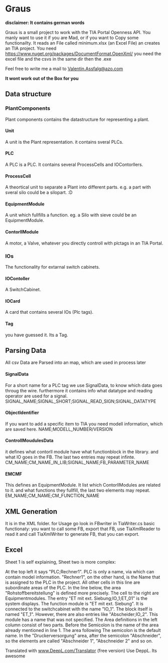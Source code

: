 ﻿# Graus

**disclaimer: It contains german words**

Graus is a small project to work with the TIA Portal Openness API. You manly want to use it if you are Mad, or if you want to Copy some functionailty.
It reads an File called minimum.xlsx (an Excel File) an creates an TIA project.
You need https://www.nuget.org/packages/DocumentFormat.OpenXml/
you need the excel file and the csvs in the same dir then the .exe

Feel free to write me a mail to Valentin.Assfalg@azo.com

**It wont work out of the Box for you**

## Data structure 

### PlantComponents
Plant components contains the datastructure for representing a plant. 

#### Unit
A unit is the Plant representation. it contains sveral PLCs.

#### PLC
A PLC is a PLC. It contains several ProcessCells and IOContorllers.

#### ProcessCell
A theortical unit to separate a Plant into different parts. e.g. a part with sveral silo could be a silopart. :D

#### EquipmentModule
A unit which fullfills a function. eg. a Silo with sieve could be an EquipmentModule. 

#### ContorllModule
A motor, a Valve, whatever you directly controll with plctags in an TIA Portal.

### IOs
The functionality for extarnal switch cabinets. 

#### IOContoller
A SwitchCabinet. 

#### IOCard 
A card that contains several IOs (Plc tags).

#### Tag
you have guessed it. Its a Tag.

## Parsing Data 
All csv Data are Parsed into an map, which are used in process later

#### SignalData
For a short name for a PLC tag we use SignalData, to know which data goes throug the wire. furthermore it contains info what datatype and reading operator are used for a signal.
SIGNAL_NAME;SIGNAL_SHORT;SIGNAL_READ_SIGN;SIGNAL_DATATYPE

#### ObjectIdentifier
If you want to add a specific item to TIA you need modell information, which are saved here. 
NAME;MODELL_NUMBER/VERSION

#### ControllMoudulesData
it defines what contorll module have what functionblock in the library. and what IO goes in the FB. The last two entries may repeat infinte.
CM_NAME;CM_NAME_IN_LIB;SIGNAL_NAME;FB_PARAMETER_NAME

#### EMCMF
This defines an EquipmentModule. It list which ContorllModules are related to it. and what functions they fullfill, the last two elements may repeat. 
EM_NAME;CM_NAME;CM_FUNCTION_NAME

## XML Generation
It is in the XML folder. for Usage go look in FBwriter in TiaWriter.cs
basic functionaty:
you want to call some FB, export that FB, use TiaXmlReader to read it and call TiaXmlWriter to generate FB, that you can export.

## Excel 
Sheet 1 is self explaining, Sheet two is more complex: 

At the top left it says "PLC;Rechner1". PLC is only a name, via which can contain model information. "Rechner1", on the other hand, is the Name that is assigned to the PLC in the project. All other cells in this line are subordinate areas of the PLC.
In the line below, the area "Rohstoffbereitstellung" is defined more precisely. The cell to the right are Equipmentmodules. The entry "ET mit ext. Siebung;IO_1;ET_01" is the system displays. The function module is "ET mit ext. Siebung".
It is connected to the switchcabinet with the name "IO_1". The block itself is named "ET_1". However, there are also entries like "Abscheider;IO_2". This module has a name that was not specified. The Area definitions in the left column consist of two parts. Before the Semicolon is the name of the area already mentioned in line 1. The area following The semicolon is the default name. 
In the "Druckerversorgung" area, after the semicolon "Abschneider", so the elements are called "Abschneider 1", "Abschneider 2" and so on.

Translated with www.DeepL.com/Translator (free version)
Use DeppL. Its awesome
